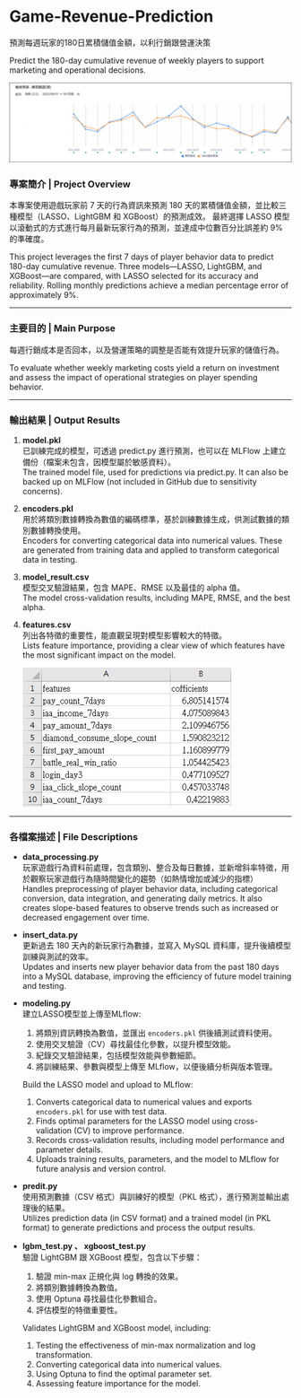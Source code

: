 # Game-Revenue-Prediction
預測每週玩家的180日累積儲值金額，以利行銷跟營運決策

Predict the 180-day cumulative revenue of weekly players to support marketing and operational decisions.

![features](images/result_plot.png)

### 專案簡介 | Project Overview
本專案使用遊戲玩家前 7 天的行為資訊來預測 180 天的累積儲值金額，並比較三種模型（LASSO、LightGBM 和 XGBoost）的預測成效。
最終選擇 LASSO 模型以滾動式的方式進行每月最新玩家行為的預測，並達成中位數百分比誤差約 9% 的準確度。  

This project leverages the first 7 days of player behavior data to predict 180-day cumulative revenue. Three models—LASSO, LightGBM, and XGBoost—are compared, with LASSO selected for its accuracy and reliability. 
Rolling monthly predictions achieve a median percentage error of approximately 9%.

---

### 主要目的 | Main Purpose
每週行銷成本是否回本，以及營運策略的調整是否能有效提升玩家的儲值行為。  

To evaluate whether weekly marketing costs yield a return on investment and assess the impact of operational strategies on player spending behavior.

---

### 輸出結果 | Output Results
1. **model.pkl**  
   已訓練完成的模型，可透過 predict.py 進行預測，也可以在 MLFlow 上建立備份（檔案未包含，因模型屬於敏感資料）。  
   The trained model file, used for predictions via predict.py. It can also be backed up on MLFlow (not included in GitHub due to sensitivity concerns).
2. **encoders.pkl**  
   用於將類別數據轉換為數值的編碼標準，基於訓練數據生成，供測試數據的類別數據轉換使用。  
   Encoders for converting categorical data into numerical values. These are generated from training data and applied to transform categorical data in testing.
3. **model_result.csv**  
   模型交叉驗證結果，包含 MAPE、RMSE 以及最佳的 alpha 值。  
   The model cross-validation results, including MAPE, RMSE, and the best alpha.
4. **features.csv**  
   列出各特徵的重要性，能直觀呈現對模型影響較大的特徵。  
   Lists feature importance, providing a clear view of which features have the most significant impact on the model.

   ![features](images/features.png)

---

### 各檔案描述 | File Descriptions
- **data_processing.py**  
  玩家遊戲行為資料前處理，包含類別、整合及每日數據，並新增斜率特徵，用於觀察玩家遊戲行為隨時間變化的趨勢（如熱情增加或減少的指標）  
  Handles preprocessing of player behavior data, including categorical conversion, data integration, and generating daily metrics.
  It also creates slope-based features to observe trends such as increased or decreased engagement over time.
  
- **insert_data.py**  
  更新過去 180 天內的新玩家行為數據，並寫入 MySQL 資料庫，提升後續模型訓練與測試的效率。  
  Updates and inserts new player behavior data from the past 180 days into a MySQL database, improving the efficiency of future model training and testing.

- **modeling.py**  
  建立LASSO模型並上傳至MLflow:
  1. 將類別資訊轉換為數值，並匯出 `encoders.pkl` 供後續測試資料使用。
  2. 使用交叉驗證（CV）尋找最佳化參數，以提升模型效能。
  3. 紀錄交叉驗證結果，包括模型效能與參數細節。
  4. 將訓練結果、參數與模型上傳至 MLflow，以便後續分析與版本管理。
  
  Build the LASSO model and upload to MLflow:
  1. Converts categorical data to numerical values and exports `encoders.pkl` for use with test data.
  2. Finds optimal parameters for the LASSO model using cross-validation (CV) to improve performance.
  3. Records cross-validation results, including model performance and parameter details.
  4. Uploads training results, parameters, and the model to MLflow for future analysis and version control.

- **predit.py**  
  使用預測數據（CSV 格式）與訓練好的模型（PKL 格式），進行預測並輸出處理後的結果。  
  Utilizes prediction data (in CSV format) and a trained model (in PKL format) to generate predictions and process the output results.
  
- **lgbm_test.py 、 xgboost_test.py**  
  驗證 LightGBM 跟 XGBoost 模型，包含以下步驟：
  1. 驗證 min-max 正規化與 log 轉換的效果。
  2. 將類別數據轉換為數值。
  3. 使用 Optuna 尋找最佳化參數組合。
  4. 評估模型的特徵重要性。
  
  Validates LightGBM and XGBoost model, including:
   1. Testing the effectiveness of min-max normalization and log transformation.
   2. Converting categorical data into numerical values.
   3. Using Optuna to find the optimal parameter set.
   4. Assessing feature importance for the model.
